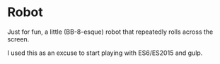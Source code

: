 # Robot

Just for fun, a little (BB-8-esque) robot that repeatedly rolls across the screen.

I used this as an excuse to start playing with ES6/ES2015 and gulp.